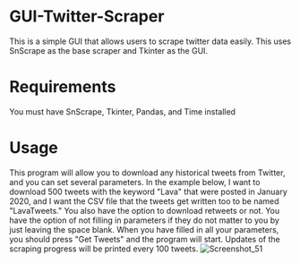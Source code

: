 # GUI-Twitter-Scraper
This is a simple GUI that allows users to scrape twitter data easily. This uses SnScrape as the base scraper and Tkinter as the GUI.


# Requirements
You must have SnScrape, Tkinter, Pandas, and Time installed


# Usage
This program will allow you to download any historical tweets from Twitter, and you can set several parameters. In the example below, I want to download 500 tweets with the keyword "Lava" that were posted in January 2020, and I want the CSV file that the tweets get written too to be named "LavaTweets." You also have the option to download retweets or not. You have the option of not filling in parameters if they do not matter to you by just leaving the space blank. When you have filled in all your parameters, you should press "Get Tweets" and the program will start. Updates of the scraping progress will be printed every 100 tweets.
![Screenshot_51](https://user-images.githubusercontent.com/68095150/113883738-6d4e5d80-978c-11eb-97ae-06f9b0245ecf.png)

